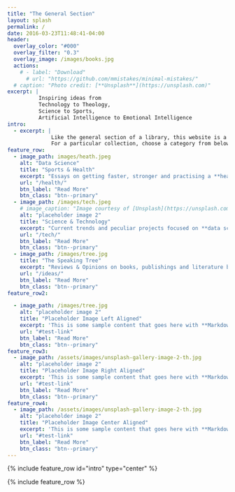 ```yaml
---
title: "The General Section"
layout: splash
permalink: /
date: 2016-03-23T11:48:41-04:00
header:
  overlay_color: "#000"
  overlay_filter: "0.3"
  overlay_image: /images/books.jpg
  actions:
    # - label: "Download"
      # url: "https://github.com/mmistakes/minimal-mistakes/"
  # caption: "Photo credit: [**Unsplash**](https://unsplash.com)"
excerpt: |
          Inspiring ideas from
          Technology to Theology, 
          Science to Sports,
          Artificial Intelligence to Emotional Intelligence
intro: 
  - excerpt: |
              Like the general section of a library, this website is a collection of myriad topics inspired by my personal experiences.
              For a particular collection, choose a category from below.
feature_row:
  - image_path: images/heath.jpeg
    alt: "Data Science"
    title: "Sports & Health"
    excerpt: "Essays on getting faster, stronger and practising a **healthier lifestyle**"
    url: "/health/"
    btn_label: "Read More"
    btn_class: "btn--primary"
  - image_path: /images/tech.jpeg
    # image_caption: "Image courtesy of [Unsplash](https://unsplash.com/)"
    alt: "placeholder image 2"
    title: "Science & Technology"
    excerpt: "Current trends and peculiar projects focused on **data science** and **AI**"
    url: "/tech/"
    btn_label: "Read More"
    btn_class: "btn--primary"
  - image_path: /images/tree.jpg
    title: "The Speaking Tree"
    excerpt: "Reviews & Opinions on books, publishings and literature by famous authors "
    url: "/ideas/"
    btn_label: "Read More"
    btn_class: "btn--primary"
feature_row2:

  - image_path: /images/tree.jpg
    alt: "placeholder image 2"
    title: "Placeholder Image Left Aligned"
    excerpt: 'This is some sample content that goes here with **Markdown** formatting. Left aligned with `type="left"`'
    url: "#test-link"
    btn_label: "Read More"
    btn_class: "btn--primary"
feature_row3:
  - image_path: /assets/images/unsplash-gallery-image-2-th.jpg
    alt: "placeholder image 2"
    title: "Placeholder Image Right Aligned"
    excerpt: 'This is some sample content that goes here with **Markdown** formatting. Right aligned with `type="right"`'
    url: "#test-link"
    btn_label: "Read More"
    btn_class: "btn--primary"
feature_row4:
  - image_path: /assets/images/unsplash-gallery-image-2-th.jpg
    alt: "placeholder image 2"
    title: "Placeholder Image Center Aligned"
    excerpt: 'This is some sample content that goes here with **Markdown** formatting. Centered with `type="center"`'
    url: "#test-link"
    btn_label: "Read More"
    btn_class: "btn--primary"
---
```


{% include feature_row id="intro" type="center" %}

{% include feature_row %}
<!-- 
{% include feature_row id="feature_row2" type="left" %}

{% include feature_row id="feature_row3" type="right" %}

{% include feature_row id="feature_row4" type="center" %} -->